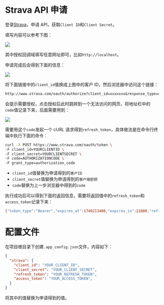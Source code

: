 # Strava API 申请

登录[Strava](https://www.strava.com/settings/api)，申请 API，获取`Client ID`和`Client Secret`。

填写内容可以参考下图：

![](https://picbed-1311007548.cos.ap-shanghai.myqcloud.com/markdown_picbed/img//2025/06/21/da617be82a9e689b2a64e9273a154482.png)

其中授权回调域填写任意网址即可，比如`http://localhost`。

申请完成后会得到下面的信息：

![](https://picbed-1311007548.cos.ap-shanghai.myqcloud.com/markdown_picbed/img//2025/02/09/a5024f9e2e150810251222315be11ac9.png)

将下面链接中的`client_id`值换成上图中的客户 ID，然后浏览器中访问这个链接：

```txt
http://www.strava.com/oauth/authorize?client_id=xxxxxxx&response_type=code&redirect_uri=http://localhost/exchange_token&approval_prompt=force&scope=activity:read_all
```

会提示需要授权，点击授权后此时跳转到一个无法访问的网页，将地址栏中的`code`值记录下来，后面需要用到：

![](https://picbed-1311007548.cos.ap-shanghai.myqcloud.com/markdown_picbed/img//2025/03/08/c3a74e83d363bb0f453ad37712dd28ac.png)

需要用这个`code`发起一个 cURL 请求得到`refresh_token`，具体做法是在命令行终端中执行下面的命令：

```bash
curl -X POST https://www.strava.com/oauth/token \
-F client_id=YOURCLIENTID \
-F client_secret=YOURCLIENTSECRET \
-F code=AUTHORIZATIONCODE \
-F grant_type=authorization_code
```

- `client_id`值替换为申请得到的`客户ID`
- `client_secret`值替换为申请得到的`客户端密钥`
- `code`替换为上一步浏览器中得到的`code`

执行成功后可以得到下面的返回信息，需要将返回值中的`refresh_token`和`access_token`记录下来：

```bash
{"token_type":"Bearer","expires_at":1740213400,"expires_in":21600,"refresh_token":"123456789123456789","access_token":"123456789123456789","athlete":{"id":117756825,"username":"dunky_zhang","resource_state":2,"firstname":"Dominic","lastname":"Zhang","bio":"骑行小白","city":"","state":"","country":null,"sex":"M","premium":true,"summit":true,"created_at":"2023-05-10T13:54:32Z","updated_at":"2025-02-06T05:29:52Z","badge_type_id":1,"weight":66.0,"profile_medium":"https://dgalywyr863hv.cloudfront.net/pictures/athletes/117756825/32138099/2/medium.jpg","profile":"https://dgalywyr863hv.cloudfront.net/pictures/athletes/117756825/32138099/2/large.jpg","friend":null,"follower":null}}}}
```

# 配置文件

在项目根目录下创建`.app_config.json`文件，内容如下：

```json
{
  "strava": {
    "client_id": "YOUR_CLIENT_ID",
    "client_secret": "YOUR_CLIENT_SECRET",
    "refresh_token": "YOUR_REFRESH_TOKEN",
    "access_token": "YOUR_ACCESS_TOKEN",
  }
}
```

将其中的值替换为申请得到的值。